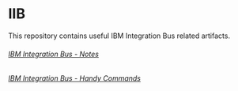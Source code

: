 # IIB

This repository contains useful IBM Integration Bus related artifacts.

###### [IBM Integration Bus - Notes](IIB-Notes) 
###### [IBM Integration Bus - Handy Commands](IBM-Integration-Bus---Handy-Commands)  
